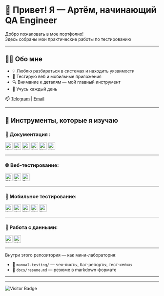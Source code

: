 # 👋 Привет! Я — Артём, начинающий QA Engineer

Добро пожаловать в мое портфолио!  
Здесь собраны мои практические работы по тестированию 

---

## 🧑‍💼 Обо мне

- 💡 Люблю разбираться в системах и находить уязвимости  
- 📱 Тестирую веб и мобильные приложения  
- 🔍 Внимание к деталям — мой главный инструмент  
- 🚀 Учусь каждый день 

📫 [Telegram](https://t.me/artsiom_qa) | [Email](balulii0777@gmail.com)

---

## 🧰 Инструменты, которые я изучаю

### 📁 Документация :

<div>
  <img src="https://cdn.jsdelivr.net/gh/devicons/devicon/icons/jira/jira-original.svg" width="24" title="Jira"/>
  <img src="https://upload.wikimedia.org/wikipedia/commons/thumb/8/8d/YouTrack_Icon.svg/1024px-YouTrack_Icon.svg.png" width="24" title="YouTrack"/>
  <img src="https://codahosted.io/packs/21236/unversioned/assets/LOGO/ba1091c59bab89cd2fd0f289622731fe16113d7b00905abe64759c313a4b73b76c1b0426076ed76cb74752234c734131df46992d5b8b48fc13e264240e4f7119f736cfeb64df36ded54b5cbf6198b9cadedf18dd0cac5c7dbcd16e6336c29363cd1292ba" width="24" title="TestRail"/>
  <img src="https://docs.testit.software/images/testit_logo_icon.png" width="24" title="Test IT"/>
  <img src="https://luna1.co/eb0187.png" width="24" title="Qase"/>
  <img src="https://cdn.jsdelivr.net/gh/devicons/devicon/icons/figma/figma-original.svg" width="24" title="Figma"/>
</div>

---

### 🌐 Веб-тестирование:

<div>
  <img src="https://d33wubrfki0l68.cloudfront.net/38b5c953a4667366685d55db55d057c86db1fc54/a0fdc/static/acae6b24d940347661ca901ea07f47c1/chrome-dev-logo-icon.png" width="24" title="Chrome DevTools"/>
  <img src="https://seeklogo.com/images/P/postman-logo-0087CA0D15-seeklogo.com.png" width="24" title="Postman"/>
  <img src="https://static0.smartbear.co/smartbearbrand/media/images/home/soapui-icon.svg" width="24" title="SoapUI"/>
</div>

---

### 📱 Мобильное тестирование:

<div>
  <img src="https://cdn.jsdelivr.net/gh/devicons/devicon/icons/androidstudio/androidstudio-original.svg" width="24" title="Android Studio"/>
  <img src="https://cdn.jsdelivr.net/gh/devicons/devicon/icons/xcode/xcode-original.svg" width="24" title="Xcode"/>
  <img src="https://cdn.icon-icons.com/icons2/3053/PNG/512/charles_proxy_macos_bigsur_icon_190302.png" width="24" title="Charles Proxy"/>
  <img src="https://www.megaleechers.com/storage/Fiddler-Everywhere-Icon.png" width="24" title="Fiddler"/>
  <img src="https://pbs.twimg.com/profile_images/1589614420766126080/slAIVDtr_400x400.jpg" width="24" title="Proxyman"/>
</div>

---

### 💾 Работа с данными:

<div>
  <img src="https://cdn.jsdelivr.net/gh/devicons/devicon/icons/mysql/mysql-original.svg" width="24" title="MySQL"/>
  <img src="https://cdn.jsdelivr.net/gh/devicons/devicon/icons/mongodb/mongodb-original.svg" width="24" title="MongoDB"/>
</div>


---


Внутри этого репозитория — как мини-лаборатория:
- 📂 `manual-testing/` — чек-листы, баг-репорты, тест-кейсы   
- 📄 `docs/resume.md` — резюме в markdown-формате  

---




---

<!-- ### 💻 Пройденные курсы:

| Курсы                                                           | Дата              |
| ----------------------------------------------------------------| :---------------: |
| netology.ru/Старт в программировании                            | 02/2022 - 03/2022 |

--- -->

![Visitor Badge](https://visitor-badge.laobi.icu/badge?page_id=testrusau)
